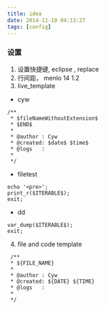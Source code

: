 ```yaml
---
title: idea
date: 2014-11-10 04:13:27
tags: [config]
---
```


### 设置

1. 设置快捷键, eclipse , replace 
2. 行间距， menlo 14 1.2
3. live_template

* cyw

````
/**
 * $fileNameWithoutExtension$
 * $END$
 *
 * @author : Cyw
 * @created: $date$ $time$
 * @logs   :
 *
 */
````

* filetest

````
echo '<pre>';
print_r($ITERABLE$);
exit;
````

* dd

````
var_dump($ITERABLE$);
exit;
````

4. file and code template

````
 /**
 * ${FILE_NAME}
 *
 * @author : Cyw
 * @created: ${DATE} ${TIME}
 * @logs   :
 *
 */
````

